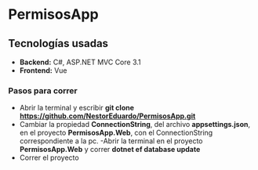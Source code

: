 # PermisosApp

## Tecnologías usadas
- **Backend:** C#, ASP.NET MVC Core 3.1
- **Frontend:** Vue

### Pasos para correr
- Abrir la terminal y escribir **git clone https://github.com/NestorEduardo/PermisosApp.git**
- Cambiar la propiedad **ConnectionString**, del archivo **appsettings.json**, en el proyecto **PermisosApp.Web**, con el ConnectionString correspondiente a la pc.
-Abrir la terminal en el proyecto **PermisosApp.Web** y correr **dotnet ef database update**
- Correr el proyecto
